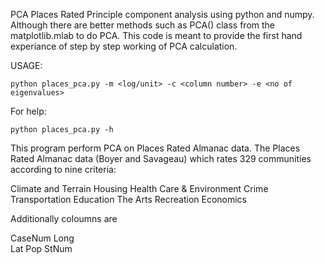 PCA Places Rated
Principle component analysis using python and numpy. 
Although there are better methods such as PCA() class from the matplotlib.mlab to 
do PCA. This code is meant to provide the first hand experiance of step by step working 
of PCA calculation.  

USAGE: 
	
	python places_pca.py -m <log/unit> -c <column number> -e <no of eigenvalues>

For help:

	python places_pca.py -h

This program perform PCA on Places Rated Almanac data.
The Places Rated Almanac data (Boyer and Savageau) which rates 329 communities according to nine criteria:

Climate and Terrain
Housing
Health Care & Environment
Crime
Transportation
Education
The Arts
Recreation
Economics

Additionally coloumns are 

CaseNum	
Long	
Lat	
Pop	
StNum
 
